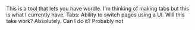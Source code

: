This is a tool that lets you have wordle. I'm thinking of making tabs but this is what I currently have. 
Tabs: Ability to switch pages using a UI. Will this take work? Absolutely. Can I do it? Probably not
